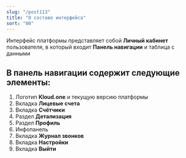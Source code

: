 ```yaml
---
slug: "/post113"
title: "О составе интерфейса"
sort: "00"
---
```


Интерфейс платформы представляет собой **Личный кабинет** пользователя, в который входит  **Панель навигации** и таблица с данными

## В панель навигации содержит следующие элементы:

1. Логотип **Kloud.one** и текущую версию платформы
2. Вкладка **Лицевые счета**
3. Вкладка **Счётчики**
4. Раздел **Детализация**
5. Раздел **Профиль**
6. Инфопанель
7. Вкладка **Журнал звонков**
8. Вкладка **Настройки**
9. Вкладка **Выйти**